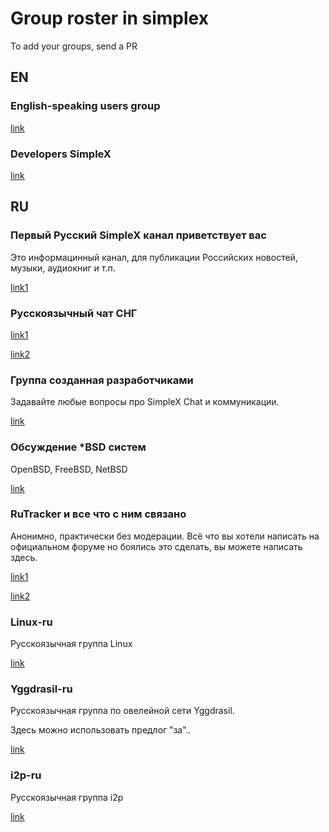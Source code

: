 # Group roster in simplex

To add your groups, send a PR

## EN
### English-speaking users group
[link](https://simplex.chat/contact#/?v=2-4&smp=smp%3A%2F%2FPQUV2eL0t7OStZOoAsPEV2QYWt4-xilbakvGUGOItUo%3D%40smp6.simplex.im%2Fos8FftfoV8zjb2T89fUEjJtF7y64p5av%23%2F%3Fv%3D1-2%26dh%3DMCowBQYDK2VuAyEAQqMgh0fw2lPhjn3PDIEfAKA_E0-gf8Hr8zzhYnDivRs%253D%26srv%3Dbylepyau3ty4czmn77q4fglvperknl4bi2eb2fdy2bh4jxtf32kf73yd.onion&data=%7B%22type%22%3A%22group%22%2C%22groupLinkId%22%3A%22lBPiveK2mjfUH43SN77R0w%3D%3D%22%7D)

### Developers SimpleX
[link](https://simplex.chat/contact#/?v=1-4&smp=smp%3A%2F%2FPQUV2eL0t7OStZOoAsPEV2QYWt4-xilbakvGUGOItUo%3D%40smp6.simplex.im%2FvYCRjIflKNMGYlfTkuHe4B40qSlQ0439%23%2F%3Fv%3D1-2%26dh%3DMCowBQYDK2VuAyEAHNdcqNbzXZhyMoSBjT2R0-Eb1EPaLyUg3KZjn-kmM1w%253D%26srv%3Dbylepyau3ty4czmn77q4fglvperknl4bi2eb2fdy2bh4jxtf32kf73yd.onion&data=%7B%22type%22%3A%22group%22%2C%22groupLinkId%22%3A%22PD20tcXjw7IpkkMCfR6HLA%3D%3D%22%7D)

## RU
### Первый Русский SimpleX канал приветствует вас

Это информацинный канал, для публикации Российских новостей, музыки, аудиокниг и т.п.

[link1](https://simplex.chat/contact#/?v=2-7&smp=smp%3A%2F%2Fu2dS9sG8nMNURyZwqASV4yROM28Er0luVTx5X1CsMrU%3D%40smp4.simplex.im%2FPspH59ug5rYywP-JOFxanIhHge-2F0h6%23%2F%3Fv%3D1-3%26dh%3DMCowBQYDK2VuAyEAINSmHlAedLcRpBo-YPyJvf3thxJW9-AW-6YE2WZObnQ%253D%26srv%3Do5vmywmrnaxalvz6wi3zicyftgio6psuvyniis6gco6bp6ekl4cqj4id.onion&data=%7B%22type%22%3A%22group%22%2C%22groupLinkId%22%3A%221HnhXsxrULbaCjvwbxgbZA%3D%3D%22%7D)

### Русскоязычный чат СНГ
[link1](https://simplex.chat/contact#/?v=2-5&smp=smp%3A%2F%2FPQUV2eL0t7OStZOoAsPEV2QYWt4-xilbakvGUGOItUo%3D%40smp6.simplex.im%2FnFzVBnHaA06ZDz6QBnDt0_97kf6TwIVN%23%2F%3Fv%3D1-2%26dh%3DMCowBQYDK2VuAyEAsCBe2DtqblanstD91bcb5BIublVt88QMX-oSF3Cwghk%253D%26srv%3Dbylepyau3ty4czmn77q4fglvperknl4bi2eb2fdy2bh4jxtf32kf73yd.onion&data=%7B%22type%22%3A%22group%22%2C%22groupLinkId%22%3A%22qT6uXeXPPTkr-UtME8HFeg%3D%3D%22%7D)

[link2](https://simplex.chat/contact#/?v=2-5&smp=smp%3A%2F%2Fhpq7_4gGJiilmz5Rf-CswuU5kZGkm_zOIooSw6yALRg%3D%40smp5.simplex.im%2Fv4cKchcc90GpdpAXQ9oMVv32BQ6cNeps%23%2F%3Fv%3D1-2%26dh%3DMCowBQYDK2VuAyEAcSTcL3L-EpUV6Z2U2OzzTDT1sjNeLWTvvvrVK8JDOUg%253D%26srv%3Djjbyvoemxysm7qxap7m5d5m35jzv5qq6gnlv7s4rsn7tdwwmuqciwpid.onion&data=%7B%22type%22%3A%22group%22%2C%22groupLinkId%22%3A%22Keny1n_cGT7mHpfYZVZBMQ%3D%3D%22%7D)

### Группа созданная разработчиками
Задавайте любые вопросы про SimpleX Chat и коммуникации.

[link](https://simplex.chat/contact#/?v=2-4&smp=smp%3A%2F%2Fhpq7_4gGJiilmz5Rf-CswuU5kZGkm_zOIooSw6yALRg%3D%40smp5.simplex.im%2FVXQTB0J2lLjYkgjWByhl6-1qmb5fgZHh%23%2F%3Fv%3D1-2%26dh%3DMCowBQYDK2VuAyEAI6JaEWezfSwvcoTEkk6au-gkjrXR2ew2OqZYMYBvayk%253D%26srv%3Djjbyvoemxysm7qxap7m5d5m35jzv5qq6gnlv7s4rsn7tdwwmuqciwpid.onion&data=%7B%22type%22%3A%22group%22%2C%22groupLinkId%22%3A%22ORH9OEe8Duissh-hslfeVg%3D%3D%22%7D)

### Обсуждение *BSD систем

OpenBSD, FreeBSD, NetBSD

[link](https://simplex.chat/contact#/?v=2-7&smp=smp%3A%2F%2F0YuTwO05YJWS8rkjn9eLJDjQhFKvIYd8d4xG8X1blIU%3D%40smp8.simplex.im%2FgEaGcL2vPBXj44HvQRqq1-r1YUrliEz_%23%2F%3Fv%3D1-3%26dh%3DMCowBQYDK2VuAyEAGHf0doS_lZnzggqOyyre7YORIgffFUM7Q-x_axnmcT0%253D%26srv%3Dbeccx4yfxxbvyhqypaavemqurytl6hozr47wfc7uuecacjqdvwpw2xid.onion&data=%7B%22type%22%3A%22group%22%2C%22groupLinkId%22%3A%22PsoWl47pPBk56f_CIAvV0Q%3D%3D%22%7D)

### RuTracker и все что с ним связано
Анонимно, практически без модерации. Всё что вы хотели написать на официальном форуме но боялись это сделать, вы можете написать здесь.

[link1](https://simplex.chat/contact#/?v=2-7&smp=smp%3A%2F%2FUkMFNAXLXeAAe0beCa4w6X_zp18PwxSaSjY17BKUGXQ%3D%40smp12.simplex.im%2FwL2brClvZ962j_bDFJTjkonB7S3T5_Zn%23%2F%3Fv%3D1-3%26dh%3DMCowBQYDK2VuAyEAhra6hI5AJp30PJuSAAuCceeFE4OAcUc47PRk_78Dxic%253D%26srv%3Die42b5weq7zdkghocs3mgxdjeuycheeqqmksntj57rmejagmg4eor5yd.onion&data=%7B%22type%22%3A%22group%22%2C%22groupLinkId%22%3A%224QEwQ5r5UAc0Xy4-1RoWhQ%3D%3D%22%7D)

[link2](https://simplex.chat/contact#/?v=2-7&smp=smp%3A%2F%2F1OwYGt-yqOfe2IyVHhxz3ohqo3aCCMjtB-8wn4X_aoY%3D%40smp11.simplex.im%2FjOhb8eihaPPqnDdgY6dC9uQphQ_A-mFC%23%2F%3Fv%3D1-3%26dh%3DMCowBQYDK2VuAyEAZX0dqCT2HqaM5uaxz7s_tLRe5EXACIdhQxkVHEUMqSM%253D%26srv%3D6ioorbm6i3yxmuoezrhjk6f6qgkc4syabh7m3so74xunb5nzr4pwgfqd.onion&data=%7B%22type%22%3A%22group%22%2C%22groupLinkId%22%3A%22HyLhcNBJqpQ2Zv0HzbnYfQ%3D%3D%22%7D)

### Linux-ru

Русскоязычная группа Linux

[link](https://simplex.chat/contact#/?v=2-5&smp=smp%3A%2F%2Fhpq7_4gGJiilmz5Rf-CswuU5kZGkm_zOIooSw6yALRg%3D%40smp5.simplex.im%2F5KhnHtdWd2nV6mNEF1P_H5uXcF2OF8LS%23%2F%3Fv%3D1-2%26dh%3DMCowBQYDK2VuAyEADCMOli0wPrEqw3NYAAwQlr-BoyptK5EErYvTsElwrx4%253D%26srv%3Djjbyvoemxysm7qxap7m5d5m35jzv5qq6gnlv7s4rsn7tdwwmuqciwpid.onion&data=%7B%22type%22%3A%22group%22%2C%22groupLinkId%22%3A%22kzrSDc2ylJe1CalTHsr0bg%3D%3D%22%7D)

### Yggdrasil-ru

Русскоязычная группа по овелейной сети Yggdrasil. 

Здесь можно использовать предлог "за"..

[link](https://simplex.chat/contact#/?v=2-5&smp=smp%3A%2F%2Fhpq7_4gGJiilmz5Rf-CswuU5kZGkm_zOIooSw6yALRg%3D%40smp5.simplex.im%2FlDyD10ewNm8n_mK1rIQvrkTxN29vrg8P%23%2F%3Fv%3D1-2%26dh%3DMCowBQYDK2VuAyEACmA-bBlRFv_flOYjsvhIOcdxChB-E20N7bo_WAcRjgc%253D%26srv%3Djjbyvoemxysm7qxap7m5d5m35jzv5qq6gnlv7s4rsn7tdwwmuqciwpid.onion&data=%7B%22type%22%3A%22group%22%2C%22groupLinkId%22%3A%22a6W-buNwRf6sjLiHa7O-3Q%3D%3D%22%7D)

### i2p-ru

Русскоязычная группа i2p

[link](https://simplex.chat/contact#/?v=2-7&smp=smp%3A%2F%2Fhpq7_4gGJiilmz5Rf-CswuU5kZGkm_zOIooSw6yALRg%3D%40smp5.simplex.im%2FBtEFOyN47_gOMKB78mbxxmgw9_miMbXC%23%2F%3Fv%3D1-3%26dh%3DMCowBQYDK2VuAyEAgi0qCXHwfx3opgoWzYkILsl-zrnV1ZcH--dzgJFpFjg%253D%26srv%3Djjbyvoemxysm7qxap7m5d5m35jzv5qq6gnlv7s4rsn7tdwwmuqciwpid.onion&data=%7B%22type%22%3A%22group%22%2C%22groupLinkId%22%3A%22f3aVtEhQUqnPxvuQm8tLfA%3D%3D%22%7D)
